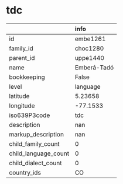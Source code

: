 # tdc
|                      | info        |
|:---------------------|:------------|
| id                   | embe1261    |
| family_id            | choc1280    |
| parent_id            | uppe1440    |
| name                 | Emberá-Tadó |
| bookkeeping          | False       |
| level                | language    |
| latitude             | 5.23658     |
| longitude            | -77.1533    |
| iso639P3code         | tdc         |
| description          | nan         |
| markup_description   | nan         |
| child_family_count   | 0           |
| child_language_count | 0           |
| child_dialect_count  | 0           |
| country_ids          | CO          |